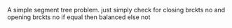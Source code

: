 A simple segment tree problem.
just simply check for closing brckts no and opening brckts no if equal then balanced else not

